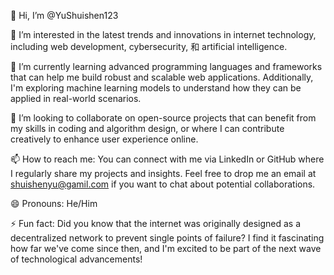 👋 Hi, I’m @YuShuishen123  

👀 I’m interested in the latest trends and innovations in internet technology, including web development, cybersecurity, 和 artificial intelligence. 

🌱 I’m currently learning advanced programming languages and frameworks that can help me build robust and scalable web applications. Additionally, I'm exploring machine learning models to understand how they can be applied in real-world scenarios.  

💞️ I’m looking to collaborate on open-source projects that can benefit from my skills in coding and algorithm design, or where I can contribute creatively to enhance user experience online.  

📫 How to reach me: You can connect with me via LinkedIn or GitHub where I regularly share my projects and insights. Feel free to drop me an email at shuishenyu@gamil.com if you want to chat about potential collaborations.  

😄 Pronouns: He/Him  

⚡ Fun fact: Did you know that the internet was originally designed as a decentralized network to prevent single points of failure? I find it fascinating how far we've come since then, and I'm excited to be part of the next wave of technological advancements!

